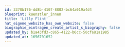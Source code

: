 ```yaml
---
id: 3378b176-dd8b-4107-8802-bc64a019a4d4
blueprint: kuenstler_innen
title: 'Lilly Flint'
hat_eigene_website_has_own_website: false
biographie_eintragen_create_artist_s_biography: false
updated_by: b1a43fd3-c865-4122-b6cc-50cfa81a1985
updated_at: 1656701652
---
```

